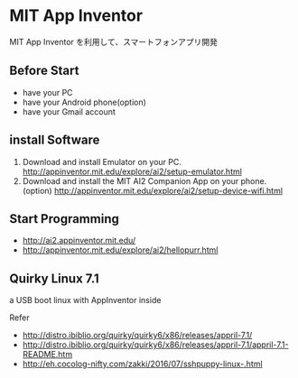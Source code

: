 # MIT App Inventor

MIT App Inventor を利用して、スマートフォンアプリ開発

## Before Start
* have your PC
* have your Android phone(option)
* have your Gmail account

## install Software
1. Download and install Emulator on your PC. http://appinventor.mit.edu/explore/ai2/setup-emulator.html
2. Download and install the MIT AI2 Companion App on your phone. (option) http://appinventor.mit.edu/explore/ai2/setup-device-wifi.html

## Start Programming
* http://ai2.appinventor.mit.edu/
* http://appinventor.mit.edu/explore/ai2/hellopurr.html

## Quirky Linux 7.1
a USB boot linux with AppInventor inside

Refer
* http://distro.ibiblio.org/quirky/quirky6/x86/releases/appril-7.1/
* http://distro.ibiblio.org/quirky/quirky6/x86/releases/appril-7.1/appril-7.1-README.htm
* http://eh.cocolog-nifty.com/zakki/2016/07/sshpuppy-linux-.html
